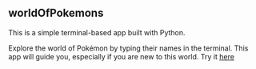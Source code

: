 ## worldOfPokemons
This is a simple terminal-based app built with Python.

Explore the world of Pokémon by typing their names in the terminal. 
This app will guide you, especially if you are new to this world. 
Try it [here](https://replit.com/@AnaPopovic1/pokemonprojectpy#main.py)
